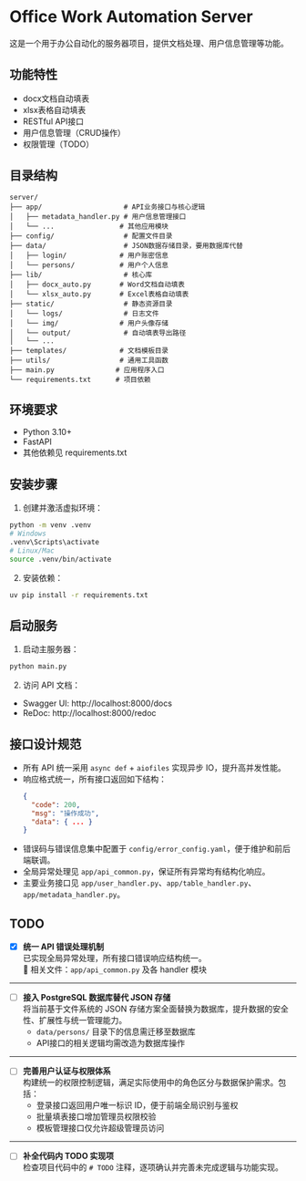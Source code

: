 # Office Work Automation Server

这是一个用于办公自动化的服务器项目，提供文档处理、用户信息管理等功能。

## 功能特性

- docx文档自动填表
- xlsx表格自动填表
- RESTful API接口
- 用户信息管理（CRUD操作）
- 权限管理（TODO）

## 目录结构

```
server/
├── app/                    # API业务接口与核心逻辑
│   ├── metadata_handler.py # 用户信息管理接口
│   └── ...                # 其他应用模块
├── config/                 # 配置文件目录
├── data/                   # JSON数据存储目录，要用数据库代替
│   ├── login/             # 用户账密信息
│   └── persons/           # 用户个人信息
├── lib/                    # 核心库
│   ├── docx_auto.py       # Word文档自动填表
│   └── xlsx_auto.py       # Excel表格自动填表
├── static/                 # 静态资源目录
│   └── logs/               # 日志文件
│   └── img/               # 用户头像存储
│   └── output/             # 自动填表导出路径
│   └── ...
├── templates/             # 文档模板目录
├── utils/                 # 通用工具函数
├── main.py               # 应用程序入口
└── requirements.txt      # 项目依赖
```

## 环境要求

- Python 3.10+
- FastAPI
- 其他依赖见 requirements.txt

## 安装步骤

1. 创建并激活虚拟环境：

```bash
python -m venv .venv
# Windows
.venv\Scripts\activate
# Linux/Mac
source .venv/bin/activate
```

2. 安装依赖：

```bash
uv pip install -r requirements.txt
```

## 启动服务

1. 启动主服务器：

```bash
python main.py
```

2. 访问 API 文档：

- Swagger UI: http://localhost:8000/docs
- ReDoc: http://localhost:8000/redoc

## 接口设计规范

- 所有 API 统一采用 `async def` + `aiofiles` 实现异步 IO，提升高并发性能。
- 响应格式统一，所有接口返回如下结构：
  ```json
  {
    "code": 200,
    "msg": "操作成功",
    "data": { ... }
  }
  ```
- 错误码与错误信息集中配置于 `config/error_config.yaml`，便于维护和前后端联调。
- 全局异常处理见 `app/api_common.py`，保证所有异常均有结构化响应。
- 主要业务接口见 `app/user_handler.py`、`app/table_handler.py`、`app/metadata_handler.py`。

## TODO

- [x] **统一 API 错误处理机制**  
      已实现全局异常处理，所有接口错误响应结构统一。  
      📄 相关文件：`app/api_common.py` 及各 handler 模块

---

- [ ] **接入 PostgreSQL 数据库替代 JSON 存储**  
      将当前基于文件系统的 JSON 存储方案全面替换为数据库，提升数据的安全性、扩展性与统一管理能力。
  - `data/persons/` 目录下的信息需迁移至数据库
  - API接口的相关逻辑均需改造为数据库操作

---

- [ ] **完善用户认证与权限体系**  
      构建统一的权限控制逻辑，满足实际使用中的角色区分与数据保护需求。包括：
  - 登录接口返回用户唯一标识 ID，便于前端全局识别与鉴权
  - 批量填表接口增加管理员权限校验
  - 模板管理接口仅允许超级管理员访问

---

- [ ] **补全代码内 TODO 实现项**  
      检查项目代码中的 `# TODO` 注释，逐项确认并完善未完成逻辑与功能实现。

